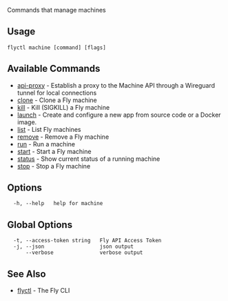 Commands that manage machines


## Usage
~~~
flyctl machine [command] [flags]
~~~

## Available Commands
* [api-proxy](/docs/flyctl/machine-api-proxy/)	 - Establish a proxy to the Machine API through a Wireguard tunnel for local connections
* [clone](/docs/flyctl/machine-clone/)	 - Clone a Fly machine
* [kill](/docs/flyctl/machine-kill/)	 - Kill (SIGKILL) a Fly machine
* [launch](/docs/flyctl/machine-launch/)	 - Create and configure a new app from source code or a Docker image.
* [list](/docs/flyctl/machine-list/)	 - List Fly machines
* [remove](/docs/flyctl/machine-remove/)	 - Remove a Fly machine
* [run](/docs/flyctl/machine-run/)	 - Run a machine
* [start](/docs/flyctl/machine-start/)	 - Start a Fly machine
* [status](/docs/flyctl/machine-status/)	 - Show current status of a running machine
* [stop](/docs/flyctl/machine-stop/)	 - Stop a Fly machine

## Options

~~~
  -h, --help   help for machine
~~~

## Global Options

~~~
  -t, --access-token string   Fly API Access Token
  -j, --json                  json output
      --verbose               verbose output
~~~

## See Also

* [flyctl](/docs/flyctl/help/)	 - The Fly CLI

